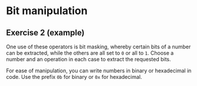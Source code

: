 # Bit manipulation

## Exercise 2 (example)

One use of these operators is bit masking, whereby certain bits of a number can be extracted, while the others are all
set to `0` or all to `1`. Choose a number and an operation in each case to extract the requested bits.

For ease of manipulation, you can write numbers in binary or hexadecimal in code. Use the prefix `0b` for binary or `0x`
for hexadecimal.
